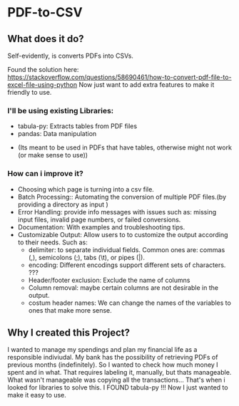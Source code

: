 # PDF-to-CSV
## What does it do?
Self-evidently, is converts PDFs into CSVs.

Found the solution here:
https://stackoverflow.com/questions/58690461/how-to-convert-pdf-file-to-excel-file-using-python
Now just want to add extra features to make it friendly to use.



### I'll be using existing Libraries: 
- tabula-py: Extracts tables from PDF files
- pandas: Data manipulation
* (Its meant to be used in PDFs that have tables, otherwise might not work (or make sense to use))


### How can i improve it?
- Choosing which page is turning into a csv file.
- Batch Processing:: Automating the conversion of multiple PDF files.(by providing a directory as input )
- Error Handling: provide info messages with issues such as: missing input files, invalid page numbers, or failed conversions.
- Documentation: With examples and troubleshooting tips.
- Customizable Output: Allow users to to customize the output according to their needs. Such as:
    - delimiter: to separate individual fields. Common ones are: commas (,), semicolons (;), tabs (\t), or pipes (|).
    -  encoding: Different encodings support different sets of characters. ???
    -  Header/footer exclusion: Exclude the name of columns
    -  Column removal: maybe certain columns are not desirable in the output.
    -  costum header names: We can change the names of the variables to ones that make more sense.

## Why I created this Project?
I wanted to manage my spendings and plan my financial life as a responsible indiviudal.
My bank has the possibility of retrieving PDFs of previous months (indefinitely).
So I wanted to check how much money I spent and in what.
That requires labeling it, manually, but thats manageable.
What wasn't manageable was copying all the transactions... 
That's when i looked for libraries to solve this. I FOUND tabula-py !!!
Now I just wanted to make it easy to use.
